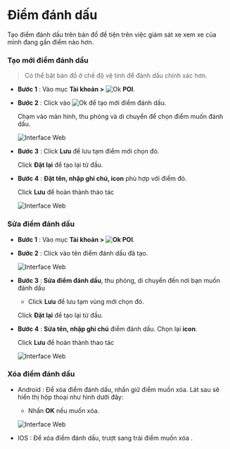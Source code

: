 # Điểm đánh dấu

Tạo điểm đánh dấu trên bản đồ để tiện trên việc giám sát xe xem xe của mình đang gần điểm nào hơn.
<div id="poi"> 
</div>

### Tạo mới điểm đánh dấu 

> Có thể bật bản đồ ở chế độ vệ tinh để đánh dấu chính xác hơn.

- **Bước 1** : Vào mục **Tài khoản >** <span class="icon-left svg-filter-info">![Ok](/docs/assets/images/web-interface/icon/SVG/icons8-flag-2.svg) **POI**.


- **Bước 2** : Click vào <span class="icon-left svg-filter-info">![Ok](/docs/assets/images/web-interface/icon/SVG/plus.svg) để tạo mới điểm đánh dấu.

    Chạm vào màn  hình, thu phóng và di chuyển để chọn điểm muốn đánh dấu.

    <span class="icon-left5">![Interface Web](/docs/assets/images/web-interface/app-vcn/create-poi-3.jpg)

* **Bước 3** : Click **Lưu** để lưu tạm điểm mới chọn đó.

    Click **Đặt lại** để tạo lại từ đầu.

* **Bước 4** : **Đặt tên, nhập ghi chú, icon** phù hợp với điểm đó.

    Click **Lưu** để hoàn thành tháo tác

    <span class="icon-left5">![Interface Web](/docs/assets/images/web-interface/app-vcn/create-poi-4.jpg)

### Sửa điểm đánh dấu 

- **Bước 1** : Vào mục **Tài khoản > <span class="icon-left svg-filter-info">![Ok](/docs/assets/images/web-interface/icon/SVG/icons8-flag-2.svg) POI**.

- **Bước 2** : Click vào tên điểm đánh dấu đã tạo.

    <span class="icon-left5">![Interface Web](/docs/assets/images/web-interface/app-vcn/edit-poi-3.jpg)

- **Bước 3** : **Sửa điểm đánh dấu**, thu phóng, di chuyển đến nơi bạn muốn đánh dấu

    * Click **Lưu** để lưu tạm vùng mới chọn đó.

    Click **Đặt lại** để tạo lại từ đầu.

* **Bước 4** : **Sửa tên, nhập ghi chú** điểm đánh dấu. Chọn lại **icon**.

    Click **Lưu** để hoàn thành thao tác

    <span class="icon-left5">![Interface Web](/docs/assets/images/web-interface/app-vcn/edit-poi-4.jpg)

### Xóa điểm đánh dấu

* Android : 
Để xóa điểm đánh dấu, nhấn giữ điểm muốn xóa. Lát sau sẽ hiển thị hộp thoại như hình dưới đây: 
    * Nhấn **OK** nếu muốn xóa.

    <span class="icon-left4">![Interface Web](/docs/assets/images/web-interface/app-vcn/delete-poi.jpg)

* IOS : 
Để xóa điểm đánh dấu, trượt sang trái điểm muốn xóa .










